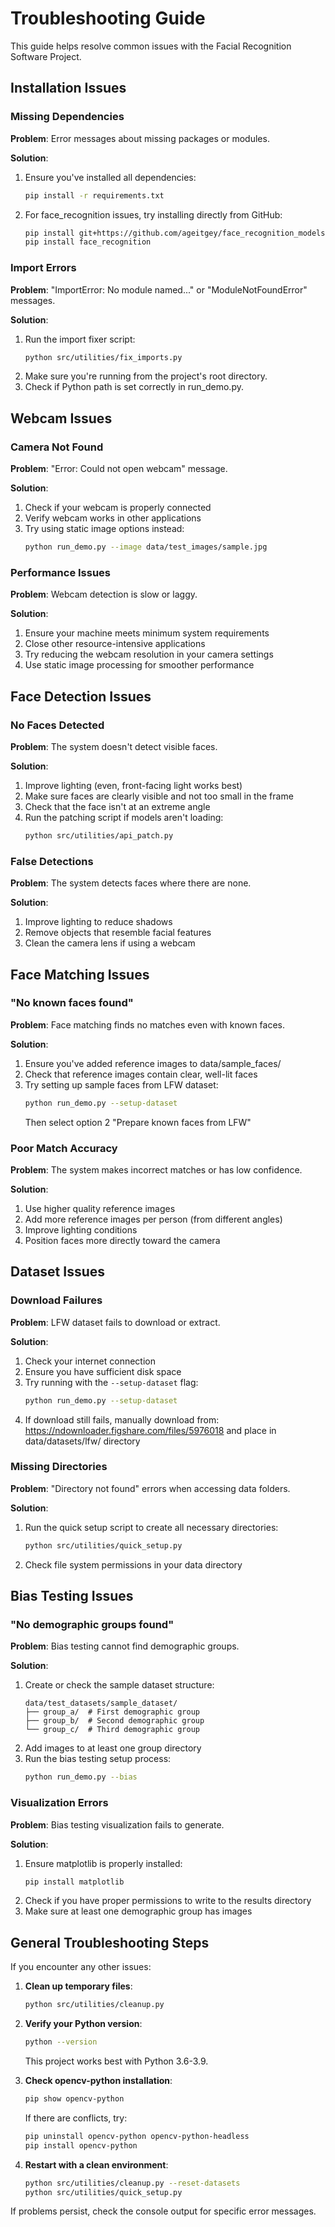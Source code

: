 # Troubleshooting Guide

This guide helps resolve common issues with the Facial Recognition Software Project.

## Installation Issues

### Missing Dependencies

**Problem**: Error messages about missing packages or modules.

**Solution**:
1. Ensure you've installed all dependencies:
   ```bash
   pip install -r requirements.txt
   ```
2. For face_recognition issues, try installing directly from GitHub:
   ```bash
   pip install git+https://github.com/ageitgey/face_recognition_models
   pip install face_recognition
   ```

### Import Errors

**Problem**: "ImportError: No module named..." or "ModuleNotFoundError" messages.

**Solution**:
1. Run the import fixer script:
   ```bash
   python src/utilities/fix_imports.py
   ```
2. Make sure you're running from the project's root directory.
3. Check if Python path is set correctly in run_demo.py.

## Webcam Issues

### Camera Not Found

**Problem**: "Error: Could not open webcam" message.

**Solution**:
1. Check if your webcam is properly connected
2. Verify webcam works in other applications
3. Try using static image options instead:
   ```bash
   python run_demo.py --image data/test_images/sample.jpg
   ```

### Performance Issues

**Problem**: Webcam detection is slow or laggy.

**Solution**:
1. Ensure your machine meets minimum system requirements
2. Close other resource-intensive applications
3. Try reducing the webcam resolution in your camera settings
4. Use static image processing for smoother performance

## Face Detection Issues

### No Faces Detected

**Problem**: The system doesn't detect visible faces.

**Solution**:
1. Improve lighting (even, front-facing light works best)
2. Make sure faces are clearly visible and not too small in the frame
3. Check that the face isn't at an extreme angle
4. Run the patching script if models aren't loading:
   ```bash
   python src/utilities/api_patch.py
   ```

### False Detections

**Problem**: The system detects faces where there are none.

**Solution**:
1. Improve lighting to reduce shadows
2. Remove objects that resemble facial features
3. Clean the camera lens if using a webcam

## Face Matching Issues

### "No known faces found"

**Problem**: Face matching finds no matches even with known faces.

**Solution**:
1. Ensure you've added reference images to data/sample_faces/
2. Check that reference images contain clear, well-lit faces
3. Try setting up sample faces from LFW dataset:
   ```bash
   python run_demo.py --setup-dataset
   ```
   Then select option 2 "Prepare known faces from LFW"

### Poor Match Accuracy

**Problem**: The system makes incorrect matches or has low confidence.

**Solution**:
1. Use higher quality reference images
2. Add more reference images per person (from different angles)
3. Improve lighting conditions
4. Position faces more directly toward the camera

## Dataset Issues

### Download Failures

**Problem**: LFW dataset fails to download or extract.

**Solution**:
1. Check your internet connection
2. Ensure you have sufficient disk space
3. Try running with the `--setup-dataset` flag:
   ```bash
   python run_demo.py --setup-dataset
   ```
4. If download still fails, manually download from:
   https://ndownloader.figshare.com/files/5976018
   and place in data/datasets/lfw/ directory

### Missing Directories

**Problem**: "Directory not found" errors when accessing data folders.

**Solution**:
1. Run the quick setup script to create all necessary directories:
   ```bash
   python src/utilities/quick_setup.py
   ```
2. Check file system permissions in your data directory

## Bias Testing Issues

### "No demographic groups found"

**Problem**: Bias testing cannot find demographic groups.

**Solution**:
1. Create or check the sample dataset structure:
   ```
   data/test_datasets/sample_dataset/
   ├── group_a/  # First demographic group
   ├── group_b/  # Second demographic group
   └── group_c/  # Third demographic group
   ```
2. Add images to at least one group directory
3. Run the bias testing setup process:
   ```bash
   python run_demo.py --bias
   ```

### Visualization Errors

**Problem**: Bias testing visualization fails to generate.

**Solution**:
1. Ensure matplotlib is properly installed:
   ```bash
   pip install matplotlib
   ```
2. Check if you have proper permissions to write to the results directory
3. Make sure at least one demographic group has images

## General Troubleshooting Steps

If you encounter any other issues:

1. **Clean up temporary files**:
   ```bash
   python src/utilities/cleanup.py
   ```

2. **Verify your Python version**:
   ```bash
   python --version
   ```
   This project works best with Python 3.6-3.9.

3. **Check opencv-python installation**:
   ```bash
   pip show opencv-python
   ```
   If there are conflicts, try:
   ```bash
   pip uninstall opencv-python opencv-python-headless
   pip install opencv-python
   ```

4. **Restart with a clean environment**:
   ```bash
   python src/utilities/cleanup.py --reset-datasets
   python src/utilities/quick_setup.py
   ```

If problems persist, check the console output for specific error messages.
